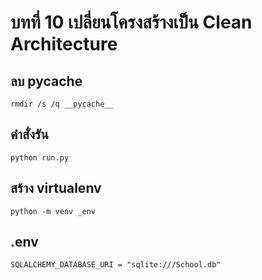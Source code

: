 # บทที่ 10 เปลี่ยนโครงสร้างเป็น Clean Architecture

## ลบ __pycache__
```
rmdir /s /q __pycache__
```

## คำสั่งรัน
```
python run.py
```

## สร้าง virtualenv
```
python -m venv _env
```

## .env
```.env
SQLALCHEMY_DATABASE_URI = "sqlite:///School.db"
```